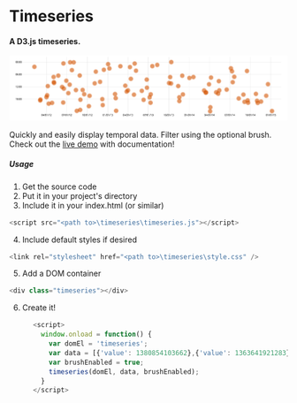 Timeseries
==========
#### A D3.js timeseries.

![ScreenShot](/images/timeseries.png)

Quickly and easily display temporal data. Filter using the optional brush. Check out the [live demo](http://mlvl.github.io/timeseries) with documentation!

##### Usage

1. Get the source code
2. Put it in your project's directory
3. Include it in your index.html (or similar) 
```JavaScript
<script src="<path to>\timeseries\timeseries.js"></script>
```
4. Include default styles if desired 
```JavaScript
<link rel="stylesheet" href="<path to>\timeseries\style.css" />
```
5. Add a DOM container 
```JavaScript
<div class="timeseries"></div>
```
6. Create it!

```JavaScript
      <script>
        window.onload = function() {
          var domEl = 'timeseries';
          var data = [{'value': 1380854103662},{'value': 1363641921283}];
          var brushEnabled = true;
          timeseries(domEl, data, brushEnabled);
        }
      </script>
```
